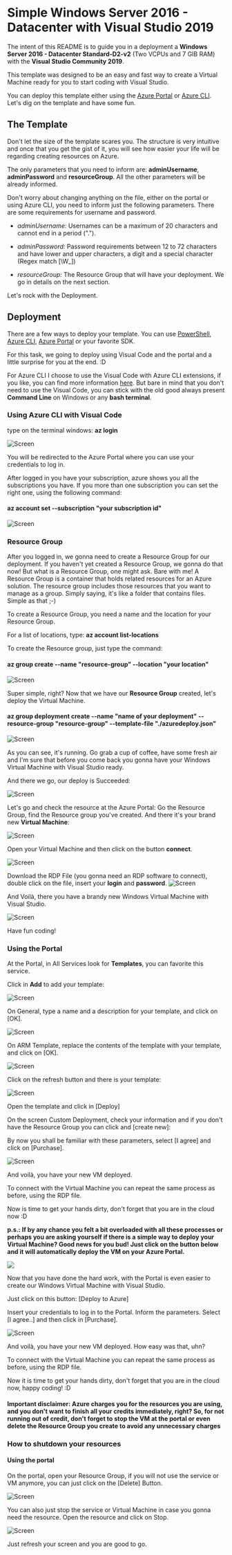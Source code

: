 # Simple Windows Server 2016 - Datacenter with Visual Studio 2019

The intent of this README is to guide you in a deployment a **Windows Server 2016 - Datacenter Standard-D2-v2** (Two VCPUs and 7 GIB RAM) with the **Visual Studio Community 2019**.  

This template was designed to be an easy and fast way to create a Virtual Machine ready for you to start coding with Visual Studio.  

You can deploy this template either using the [Azure Portal](https://docs.microsoft.com/en-us/azure/azure-resource-manager/resource-group-template-deploy-portal) or [Azure CLI](https://docs.microsoft.com/en-us/azure/azure-resource-manager/resource-group-template-deploy-cli). Let's dig on the template and have some fun.

## The Template

Don't let the size of the template scares you. The structure is very intuitive and once that you get the gist of it, you will see how easier your life will be regarding creating resources on Azure.

The only parameters that you need to inform are:  **adminUsername**, **adminPassword** and **resourceGroup**. All the other parameters will be already informed.

Don't worry about changing anything on the file, either on the portal or using Azure CLI, you need to inform just the following parameters. There are some requirements for username and password.

- *adminUsername:* Usernames can be a maximum of 20 characters and cannot end in a period (".").

- *adminPassword:* Password requirements between 12 to 72 characters and have lower and upper characters, a digit and a special character (Regex match [\W_])

- *resourceGroup:* The Resource Group that will have your deployment. We go in details on the next section.

Let's rock with the Deployment.  

## Deployment

There are a few ways to deploy your template.
You can use [PowerShell](https://docs.microsoft.com/en-us/azure/azure-resource-manager/resource-group-template-deploy), [Azure CLI](https://docs.microsoft.com/en-us/azure/azure-resource-manager/resource-group-template-deploy-cli), [Azure Portal](https://docs.microsoft.com/en-us/azure/azure-resource-manager/resource-group-template-deploy-portal) or your favorite SDK.

For this task, we going to deploy using Visual Code and the portal and a little surprise for you at the end. :D

For Azure CLI I choose to use the Visual Code with Azure CLI extensions, if you like, you can find more information [here](https://code.visualstudio.com/docs/azure/extensions). But bare in mind that you don't need to use the Visual Code, you can stick with the old good always present **Command Line** on Windows or any **bash terminal**.

### Using Azure CLI with Visual Code

type on the terminal windows: **az login**

![Screen](./images/azlogin.png)

You will be redirected to the Azure Portal where you can use your credentials to log in.

After logged in you have your subscription, azure shows you all the subscriptions you have. If you more than one subscription you can set the right one, using the following command:

#### az account set --subscription "your subscription id"

![Screen](./images/azlogin2.png)

### Resource Group

After you logged in, we gonna need to create a Resource Group for our deployment. If you haven't yet created a Resource Group, we gonna do that now! But what is a Resource Group, one might ask. Bare with me! A Resource Group is a container that holds related resources for an Azure solution. The resource group includes those resources that you want to manage as a group. Simply saying, it's like a folder that contains files. Simple as that ;-)

To create a Resource Group, you need a name and the location for your Resource Group.

For a list of locations, type: **az account list-locations**

To create the Resource group, just type the command:

#### az group create --name "resource-group" --location "your location"

![Screen](./images/azgroup.png)

Super simple, right? Now that we have our **Resource Group** created, let's deploy the Virtual Machine.

#### az group deployment create --name "name of your deployment" --resource-group "resource-group" --template-file "./azuredeploy.json"

![Screen](./images/azdeploy.png)

As you can see, it's running. Go grab a cup of coffee, have some fresh air and I'm sure that before you come back you gonna have your Windows Virtual Machine with Visual Studio ready.

And there we go, our deploy is Succeeded:  

![Screen](./images/azdeploy2.png)

Let's go and check the resource at the Azure Portal:
Go the Resource Group, find the Resource group you've created.
And there it's your brand new **Virtual Machine**:

![Screen](./images/azdeployportal2.png)

Open your Virtual Machine and then click on the button **connect**.

![Screen](./images/azdeployportal.png)

Download the RDP File (you gonna need an RDP software to connect), double click on the file, insert your **login** and **password**.
![Screen](./images/azwinlogin.png)

And Voilà, there you have a brandy new Windows Virtual Machine with Visual Studio.

![Screen](./images/azwin.png)

Have fun coding!

### Using the Portal

At the Portal, in All Services look for **Templates**, you can favorite this service.

Click in **Add** to add your template:

![Screen](./images/azportal.png)

On General, type a name and a description for your template, and click on [OK].

![Screen](./images/aztemplate.png)

On ARM Template, replace the contents of the template with your template, and click on [OK].

![Screen](./images/aztemplate2.png)

Click on the refresh button and there is your template:

![Screen](./images/aztemplate3.png)

Open the template and click in [Deploy]

On the screen Custom Deployment, check your information and if you don't have the Resource Group you can click and [create new]:

By now you shall be familiar with these parameters, select [I agree] and click on [Purchase].

![Screen](./images/azportaldeploy.png)

And voilà, you have your new VM deployed.

To connect with the Virtual Machine you can repeat the same process as before, using the RDP file.

Now is time to get your hands dirty, don't forget that you are in the cloud now :D

**p.s.: If by any chance you felt a bit overloaded with all these processes or perhaps you are asking yourself if there is a simple way to deploy your Virtual Machine? Good news for you bud! Just click on the button below and it will automatically deploy the VM on your Azure Portal.**

<a href="https://portal.azure.com/#create/Microsoft.Template/uri/https%3A%2F%2Fraw.githubusercontent.com%2FAzure%2Fazure-quickstart-templates%2Fmaster%2F101-vm-ws2016-visualstudio2019%2Fazuredeploy.json" target="_blank">
<img src="https://raw.githubusercontent.com/Azure/azure-quickstart-templates/master/1-CONTRIBUTION-GUIDE/images/deploytoazure.png"/>
</a>

Now that you have done the hard work, with the Portal is even easier to create our Windows Virtual Machine with Visual Studio.

Just click on this button: [Deploy to Azure]

Insert your credentials to log in to the Portal. Inform the parameters. Select [I agree..] and then click in [Purchase].

![Screen](./images/azdeploy3.png)

And voilà, you have your new VM deployed. How easy was that, uhn?

To connect with the Virtual Machine you can repeat the same process as before, using the RDP file.

Now it is time to get your hands dirty, don't forget that you are in the cloud now, happy coding! :D

#### Important disclaimer: Azure charges you for the resources you are using, and you don't want to finish all your credits immediately, right? So, for not running out of credit, don't forget to stop the VM at the portal or even delete the Resource Group you create to avoid any unnecessary charges

### How to shutdown your resources

#### Using the portal

On the portal, open your Resource Group, if you will not use the service or VM anymore, you can just click on the [Delete] Button.

![Screen](./images/off1.png)

You can also just stop the service or Virtual Machine in case you gonna need the resource. Open the resource and click on Stop.

![Screen](./images/off2.png)

Just refresh your screen and you are good to go.
